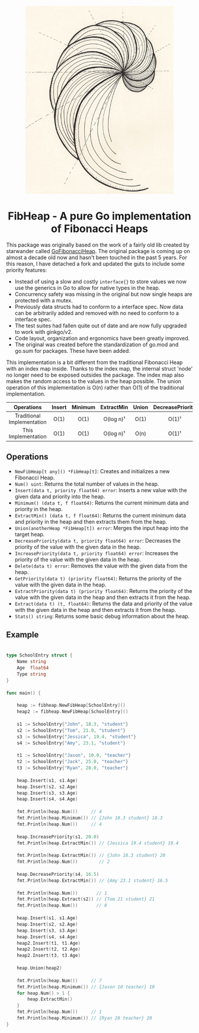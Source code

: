 <p align="center">
  <img width=400 src="./docs/fibpattern.jpg">
</p>

<h1 align="center">
    FibHeap - A pure Go implementation of Fibonacci Heaps
</h1>

This package was originally based on the work of a fairly old lib created by starwander called [GoFibonacciHeap](https://github.com/starwander/GoFibonacciHeap). The original package is coming up on almost a decade old now and hasn't been touched in the past 5 years. For this reason, I have detached a fork and updated the guts to include some priority features:
- Instead of using a slow and costly `interface{}` to store values we now use the generics in Go to allow for native types in the heap.
- Concurrency safety was missing in the original but now single heaps are protected with a mutex.
- Previously data structs had to conform to a interface spec. Now data can be arbitrarily added and removed with no need to conform to a interface spec.
- The test suites had fallen quite out of date and are now fully upgraded to work with ginkgo/v2.
- Code layout, organization and ergonomics have been greatly improved.
- The original was created before the standardization of go.mod and go.sum for packages. These have been added.

This implementation is a bit different from the traditional Fibonacci Heap with an index map inside. Thanks to the index map, the internal struct 'node' no longer need to be exposed outsides the package. The index map also makes the random access to the values in the heap possible. The union operation of this implementation is O(n) rather than O(1) of the traditional implementation.

| Operations                 | Insert | Minimum | ExtractMin | Union | DecreasePriority | IncreasePriority | Delete    | Get  |
| :------------------------: | :----: | :-----: | :--------: | :---: | :---------: | :---------: | :-------: | :--: |
| Traditional Implementation | O(1)   | O(1)    | O(log n)¹  | O(1)  | O(1)¹       | O(1)¹       | O(log n)¹ | N/A  |
| This Implementation        | O(1)   | O(1)    | O(log n)¹  | O(n)  | O(1)¹       | O(1)¹       | O(log n)¹ | O(1) |


## Operations

- `NewFibHeap[t any]() *FibHeap[t]`: Creates and initializes a new Fibonacci Heap.
- `Num() uint`: Returns the total number of values in the heap.
- `Insert(data t, priority float64) error`: Inserts a new value with the given data and priority into the heap.
- `Minimum() (data t, f float64)`: Returns the current minimum data and priority in the heap.
- `ExtractMin() (data t, f float64)`: Returns the current minimum data and priority in the heap and then extracts them from the heap.
- `Union(anotherHeap *FibHeap[t]) error`: Merges the input heap into the target heap.
- `DecreasePriority(data t, priority float64) error`: Decreases the priority of the value with the given data in the heap.
- `IncreasePriority(data t, priority float64) error`: Increases the priority of the value with the given data in the heap.
- `Delete(data t) error`: Removes the value with the given data from the heap.
- `GetPriority(data t) (priority float64)`: Returns the priority of the value with the given data in the heap.
- `ExtractPriority(data t) (priority float64)`: Returns the priority of the value with the given data in the heap and then extracts it from the heap.
- `Extract(data t) (t, float64)`: Returns the data and priority of the value with the given data in the heap and then extracts it from the heap.
- `Stats() string`: Returns some basic debug information about the heap.



## Example
```go

type SchoolEntry struct {
	Name string
	Age  float64
	Type string
}

func main() {

	heap := fibheap.NewFibHeap[SchoolEntry]()
	heap2 := fibheap.NewFibHeap[SchoolEntry]()

	s1 := SchoolEntry{"John", 18.3, "student"}
	s2 := SchoolEntry{"Tom", 21.0, "student"}
	s3 := SchoolEntry{"Jessica", 19.4, "student"}
	s4 := SchoolEntry{"Amy", 23.1, "student"}

	t1 := SchoolEntry{"Jason", 10.0, "teacher"}
	t2 := SchoolEntry{"Jack", 25.0, "teacher"}
	t3 := SchoolEntry{"Ryan", 28.0, "teacher"}

	heap.Insert(s1, s1.Age)
	heap.Insert(s2, s2.Age)
	heap.Insert(s3, s3.Age)
	heap.Insert(s4, s4.Age)

	fmt.Println(heap.Num())     // 4
	fmt.Println(heap.Minimum()) // {John 18.3 student} 18.3
	fmt.Println(heap.Num())     // 4

	heap.IncreasePriority(s1, 20.0)
	fmt.Println(heap.ExtractMin()) // {Jessica 19.4 student} 19.4

	fmt.Println(heap.ExtractMin()) // {John 18.3 student} 20
	fmt.Println(heap.Num())        // 2

	heap.DecreasePriority(s4, 16.5)
	fmt.Println(heap.ExtractMin()) // {Amy 23.1 student} 16.5

	fmt.Println(heap.Num())       // 1
	fmt.Println(heap.Extract(s2)) // {Tom 21 student} 21
	fmt.Println(heap.Num())       // 0

	heap.Insert(s1, s1.Age)
	heap.Insert(s2, s2.Age)
	heap.Insert(s3, s3.Age)
	heap.Insert(s4, s4.Age)
	heap2.Insert(t1, t1.Age)
	heap2.Insert(t2, t2.Age)
	heap2.Insert(t3, t3.Age)

	heap.Union(heap2)

	fmt.Println(heap.Num())     // 7
	fmt.Println(heap.Minimum()) // {Jason 10 teacher} 10
	for heap.Num() > 1 {
		heap.ExtractMin()
	}
	fmt.Println(heap.Num())     // 1
	fmt.Println(heap.Minimum()) // {Ryan 28 teacher} 28
}
```